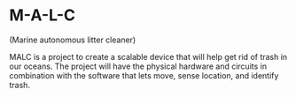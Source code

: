 # M-A-L-C 
(Marine autonomous litter cleaner)

MALC is a project to create a scalable device that will help get rid of trash in our oceans. The project will have the physical hardware and circuits in combination with the software that lets move, sense location, and identify trash. 
